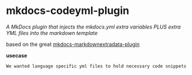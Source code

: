 # mkdocs-codeyml-plugin

*A MkDocs plugin that injects the mkdocs.yml extra variables PLUS extra YML files into the markdown template*

based on the great [mkdocs-markdownextradata-plugin](https://pypi.org/project/mkdocs-markdownextradata-plugin/)

**usecase**

```
We wanted language specific yml files to hold necessary code snippets
```